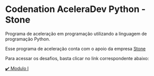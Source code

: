 # Codenation AceleraDev Python - Stone

Programa de aceleração em programação utilizando a linguagem de programação Python.

Esse programa de aceleração conta com o apoio da empresa [Stone](https://www.stone.com.br/)

Para acessar os desafios, basta clicar no link correspondente abaixo:

[:heavy_check_mark: Modulo I](modulo-I)